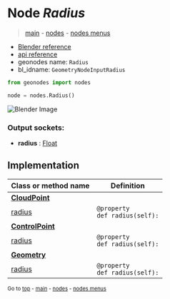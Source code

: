 # Node *Radius*

> [main](../index.md) - [nodes](nodes.md) - [nodes menus](nodes_menus.md)

- [Blender reference](https://docs.blender.org/manual/en/latest/modeling/geometry_nodes/input/radius.html)
- [api reference](https://docs.blender.org/api/current/bpy.types.GeometryNodeInputRadius.html)
- geonodes name: `Radius`
- bl_idname: `GeometryNodeInputRadius`

```python
from geonodes import nodes

node = nodes.Radius()
```

![Blender Image](https://docs.blender.org/manual/en/latest/_images/node-types_GeometryNodeInputRadius.webp)

### Output sockets:

- **radius** : [Float](Float.md)

## Implementation

| Class or method name | Definition |
|----------------------|------------|
| **[CloudPoint](CloudPoint.md)** |
| [radius](CloudPoint.md#radius) | `@property`<br> `def radius(self):` |
| **[ControlPoint](ControlPoint.md)** |
| [radius](ControlPoint.md#radius) | `@property`<br> `def radius(self):` |
| **[Geometry](Geometry.md)** |
| [radius](Geometry.md#radius) | `@property`<br> `def radius(self):` |

<sub>Go to [top](#node-radius) - [main](../index.md) - [nodes](nodes.md) - [nodes menus](nodes_menus.md)</sub>

